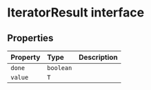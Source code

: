 # IteratorResult interface










## Properties

| Property	   | Type	| Description|
|:-------------|:-------|:-----------|
|`done`      | `boolean` |  |
|`value`      | `T` |  |





